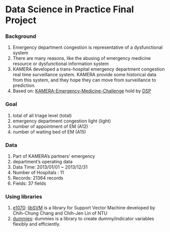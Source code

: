 # Data Science in Practice Final Project

### Background
1. Emergency department congestion is representative of a dysfunctional system
2. There are many reasons, like the abusing of emergency medicine resource or dysfunctional information system
3. KAMERA developed a trans-hospital emergency department congestion real time  surveillance system. KAMERA provide some historical data from this system, and they hope they can move from surveillance to prediction.
4. Based on: [KAMERA-Emergency-Medicine-Challenge](http://dc.dsp.im/main/content/KAMERA-Emergency-Medicine-Challenge) hold by [DSP](http://dsp.im/)

### Goal
1. total of all triage level (total)
2. emergency department congestion light (light)
3. number of appointment of EM (A12)
4. number of waiting bed of EM (A15)

### Data
1. Part of KAMERA’s partners’ emergency
2. department’s operating data
3. Data Time: 2013/01/01 ~ 2013/12/31
4. Number of Hospitals : 11
5. Records: 21364 records
6. Fields: 37 fields

### Using libraries
1. [e1070](https://cran.r-project.org/web/packages/e1071/index.html): [libSVM](https://www.csie.ntu.edu.tw/~cjlin/libsvm/) is a library for Support Vector Machine developed by Chih-Chung Chang and Chih-Jen Lin of NTU
2. [dummies](https://cran.r-project.org/web/packages/dummies/dummies.pdf): dummies is a library to create dummy/indicator variables flexibly and efficiently.
